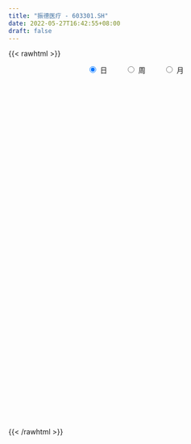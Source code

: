 ```yaml
---
title: "振德医疗 - 603301.SH"
date: 2022-05-27T16:42:55+08:00
draft: false
---
```

{{< rawhtml >}}
    <div style="text-align: center">
        <label style="padding: 1rem;"><input style="margin-right: .5rem" type="radio" name="period" value="D" checked onclick="period_change(this)">日</label>
        <label style="padding: 1rem;"><input style="margin-right: .5rem" type="radio" name="period" value="W" onclick="period_change(this)">周</label>
        <label style="padding: 1rem;"><input style="margin-right: .5rem" type="radio" name="period" value="M" onclick="period_change(this)">月</label>
    </div>
    <div id="chart" style="height: 700px;"></div> 
    <script type="text/javascript">
        const D_v = [25577.81,14605.3,25591.8,15165.86,23023.01,26476.67,33205.82,22832.32,25468.88,28496.93,23739.56,23675.94,16936.93,14568.4,18552.59,24294.26,13780.26,13858.79,19020.44,21749.68,24297.65,12843.31,14597.8,16318.06,12998.65,18430.86,17660.53,16043.79,19652.3,14693.13,17709.61,30448.25,19906.09,14077.94,25593.42,13187.59,23940.66,19692.3,19139.77,22275.96,25976.83,20924.4,49564.66,37831.42,26726.39,38015.68,32574.76,32954.9,38622.13,22933.66,32511.69,26378.97,54774.94,49349.46,50841.1,31321.06,29572.89,29628.03,19585.63,20630.89,20297.43,24346.87,20517.1,18562.69,31868.03,25296.25,17346.5,32452.68,19042.0,18317.38,16429.82,26551.47,21958.81,29872.59,25779.93,33867.04,33467.1,25109.11,28593.55,25792.01,29104.63,19470.67,16689.06,40319.54,26352.64,14613.31,18641.2,21443.11,15850.32,14078.39,15078.81,25683.01,26527.52,101129.87,64659.82,39472.38,32769.86,33234.02,22522.26,69914.49,75874.52,60844.54,41012.59,36216.92,119805.51,52746.89,61229.7,67695.48,40796.03,37564.06,43323.99,22686.87,33522.59,30219.77,22034.96,32945.69,53723.17,25944.35,22501.75,84301.92,176708.76,107273.98,79153.2,80871.9,51393.18,38846.02,29414.74,21725.82,49213.29,31903.58,45425.77,127513.06,92151.42,40375.22,24898.44,24988.65,32600.65,35536.4,23804.19,34195.78,58250.22,75884.51,62268.12,32108.04,28326.13,33996.92,38823.67,64565.67,38531.94,26496.32,40655.74,22682.69,20747.79,34482.93,25263.7,20871.45,35447.22,22823.36,34557.46,29985.98,48703.73,26748.44,19133.82,21764.52,35408.29,77133.54,49824.87,31286.98,21682.35,56329.52,27793.98,27280.42,22979.21,17919.05,12877.13,19884.05,29551.66,28614.99,16971.12,25444.37,25853.38,29223.17,15852.36,12371.52,19184.03,13040.66,12845.35,16691.03,14301.2,21003.72,13989.79,9473.42,17712.34,10934.9,21231.41,16342.02,35254.74,38639.69,23638.27,37415.18,42270.25,26285.94,32580.75,35358.27,25301.58,14051.39,15010.1,16561.72,15104.0,16101.79,16221.18,19947.52,19535.25,23120.98,14497.79,18005.6,11419.28,13066.87,19285.77,15269.89,26356.3,21594.91,13451.22,8660.13,12326.94,6154.97,8838.91,8110.44,15071.47,15427.98,18815.44,14160.91,35389.99,25444.2,11800.63,8631.12,9756.0,23152.84,37525.81,11912.38,11539.4,9193.06,8661.71,6729.29,10548.8,10446.16,9472.0,5900.11,10966.88,5157.85]
const D_histogram = [0.0,-0.0084813675,-0.0018206798,-0.0235773366,-0.0861763622,-0.0424827326,0.0444391808,0.1120036807,0.1018563267,0.1602016746,0.1938462781,0.1419652363,0.0739997416,0.0411475962,-0.016524554,-0.1054740087,-0.149761007,-0.1785354413,-0.2192904966,-0.32731943,-0.4674612558,-0.5018114513,-0.472359107,-0.3724897745,-0.2916276969,-0.2523036141,-0.25443252,-0.206738462,-0.112882603,-0.0819822012,-0.0810739994,-0.0188700021,0.0003968372,-0.0118970133,-0.0626823376,-0.0839000504,-0.1458639728,-0.1292286322,-0.1178194727,-0.0645901216,-0.0138294481,0.0563733852,0.2330795926,0.3147127642,0.3602220371,0.3774641704,0.2700214112,0.0708745303,-0.197170652,-0.3426513284,-0.3193024983,-0.26721203,-0.1226473014,-0.0761154386,0.0375317394,0.0640342901,0.0139593698,-0.0693942758,-0.0778194231,-0.0846105309,-0.1045066713,-0.140270085,-0.1518754849,-0.1454700509,-0.2132956723,-0.2738284282,-0.3055711675,-0.3660480179,-0.369054475,-0.3261063769,-0.2558630017,-0.2679752582,-0.2883410568,-0.3274714586,-0.310471479,-0.2035904126,-0.1839968111,-0.1099546829,0.0201109908,0.109503966,0.2086735008,0.2738350152,0.2791794233,0.3603487771,0.3671810736,0.3600486645,0.3086170022,0.3265004775,0.3044610865,0.2884927079,0.2733181947,0.2951898548,0.3403765226,0.5253055431,0.6618481796,0.6974937574,0.670269744,0.5186622434,0.4260469965,0.5663821163,0.5856169762,0.6051012033,0.6102158292,0.5753088197,0.7104795371,0.7520934883,0.5812007158,0.3287808412,0.1085818744,-0.0137555678,-0.0855415887,-0.1561463883,-0.2742841961,-0.2998866727,-0.3426835432,-0.3402643379,-0.2788615578,-0.2315736935,-0.2001893028,0.0625452717,0.4799826609,0.6229635978,0.6973244785,0.7576497123,0.7092001699,0.5513764415,0.3843462587,0.2085766411,0.1905068071,0.1250125623,0.0393237698,0.2453227671,0.3024233998,0.192953575,0.1075475145,0.0612396352,0.071081822,0.0273714527,-0.013214098,-0.1486007728,-0.3263984214,-0.1569533885,-0.1415107373,-0.2613713914,-0.2721727691,-0.238958408,-0.146805343,0.0964939975,0.2243582313,0.2803138841,0.4088800128,0.4368010814,0.3870551936,0.3509815272,0.1873604505,0.0266120495,-0.0218615094,-0.1786146467,-0.2516594017,-0.2352876464,-0.1255408994,-0.1280232386,-0.1461816613,-0.3151938677,-0.2373281617,-0.3828747796,-0.617191636,-0.8258112529,-0.9161612328,-1.1859337518,-1.2379752089,-1.1964987839,-1.2292332795,-1.282266069,-1.2402105638,-1.1749477308,-1.110560299,-0.9984260547,-0.898258279,-0.8815466388,-0.7902897184,-0.5959414416,-0.4045195374,-0.256591506,-0.0505587868,0.072079278,0.0809708248,0.1780999357,0.1833618342,0.3026570799,0.3473602408,0.3511098832,0.4137095101,0.4132441679,0.4559345915,0.431137884,0.1971565049,-0.0316769983,-0.0435520664,0.0595819785,0.1622507038,0.0852918639,0.0661499607,0.2347089611,0.3283874657,0.3892565586,0.3680473976,0.3594838057,0.3757065621,0.2928009216,0.1865419355,0.1122721112,0.1637981919,0.2151532774,0.2523696872,0.2813889849,0.214401357,0.1662044061,0.1338473676,0.0777099086,0.0375128166,0.0354937785,-0.0127704813,-0.0408742568,-0.099447789,-0.1623348119,-0.2804183558,-0.3867017936,-0.5084923538,-0.5233308533,-0.4755450042,-0.4920368385,-0.4249389609,-0.2926812919,-0.1915810073,-0.1282744691,-0.0380757513,0.1262400141,0.3842690227,0.4849697252,0.4998211512,0.4583080074,0.3953617869,0.3290384842,0.3239521044,0.3127419374,0.2273689224,0.1747740892,0.1731625199,0.1266148848]
const D_fast = [0.0,-0.0106017094,-0.0043961916,-0.0320471826,-0.1161902988,-0.0831173522,0.0149143563,0.1104797764,0.125796504,0.2241922706,0.3062984437,0.289908711,0.2404431516,0.2178779053,0.1560746166,0.0407566597,-0.0409705904,-0.114378885,-0.2099565644,-0.3998153553,-0.6568224951,-0.8166255533,-0.9052629859,-0.898516097,-0.8905609436,-0.9143127643,-0.9800498002,-0.9840403577,-0.9184051494,-0.9080002979,-0.927360596,-0.8698740992,-0.8505080507,-0.8657761545,-0.9322320632,-0.9744247886,-1.0728547041,-1.0885265216,-1.1065722303,-1.0694904096,-1.0221870982,-0.9378909186,-0.702914813,-0.5426034503,-0.4070386682,-0.2954304922,-0.3353678986,-0.5167961469,-0.8341339922,-1.0652775008,-1.1217542952,-1.1364668344,-1.0225639312,-0.995060928,-0.8720308152,-0.8295196919,-0.8761047698,-0.9768069844,-1.0046869875,-1.0326307279,-1.0786535362,-1.1494844711,-1.1990587423,-1.229020821,-1.3501703605,-1.4791602235,-1.5872957546,-1.7392846095,-1.8345546854,-1.8731331815,-1.8668555567,-1.9459616278,-2.0384126906,-2.159410957,-2.2200288471,-2.1640453839,-2.1904509852,-2.1438975277,-2.0088041063,-1.8920351396,-1.7406972296,-1.6070769613,-1.5319376975,-1.3606811494,-1.2620535845,-1.1791738275,-1.1534512392,-1.0539426445,-0.9998667639,-0.9437119655,-0.8905569301,-0.7948878063,-0.6646070078,-0.3483516015,-0.0463469202,0.163672097,0.3040155197,0.2820735799,0.2959700821,0.5779007309,0.743539835,0.9142993628,1.071967946,1.1808881415,1.4936787431,1.7233160664,1.6977234728,1.5274988086,1.3344453104,1.2086689763,1.1154975581,1.0058561614,0.8191473047,0.7185731598,0.5901054035,0.5074585243,0.499145915,0.4885403559,0.469877421,0.7482483133,1.2856813679,1.5844032041,1.8330952045,2.0828328664,2.2116833665,2.1917037484,2.1207601303,1.997134673,2.0266915407,1.9924504366,1.9165925865,2.1839222756,2.3166287582,2.2553973271,2.1968781452,2.1658801748,2.1934928171,2.156625311,2.1127362357,1.9401993678,1.6808021138,1.8110087996,1.7910737665,1.6058702645,1.5270256945,1.5005004537,1.5559521829,1.8233750228,2.0073288144,2.1333629382,2.3641490701,2.5012704091,2.5482883196,2.599960035,2.4831790709,2.3290836823,2.2751447461,2.0737379471,1.9377783417,1.8953281854,1.9736897076,1.9392015587,1.8844977207,1.6366870473,1.6552207129,1.4139554001,1.0253406348,0.6102682046,0.2908779165,-0.2753780405,-0.6369132998,-0.8945615707,-1.2346043862,-1.608203693,-1.8762008287,-2.1046749284,-2.3179275714,-2.4553998407,-2.5797966348,-2.7834716542,-2.8897871634,-2.8444242471,-2.7541322273,-2.6703520724,-2.4769590499,-2.3363011656,-2.3071669125,-2.1655128178,-2.1144104607,-1.919450945,-1.7879077238,-1.6963806107,-1.5303536063,-1.4275079065,-1.270833835,-1.1878460715,-1.3725383244,-1.6092910772,-1.6320541619,-1.5140246224,-1.3707932211,-1.426429095,-1.429033508,-1.2017972674,-1.0260218963,-0.8678386638,-0.7970359754,-0.7157286159,-0.6055792189,-0.6152846291,-0.6749081313,-0.7211099278,-0.6286342991,-0.5234908943,-0.4231820627,-0.3238155187,-0.3372028074,-0.3438486568,-0.3427438533,-0.3794538352,-0.4102727231,-0.4034183165,-0.4548751966,-0.4931975364,-0.5766330158,-0.6801037417,-0.8682918746,-1.0712507607,-1.3201644093,-1.4658356222,-1.5369360241,-1.676437068,-1.7155739307,-1.6564865846,-1.6032815518,-1.572043631,-1.491363851,-1.2954880821,-0.9413918177,-0.7194486839,-0.5796419702,-0.5065781121,-0.4706838859,-0.4547475675,-0.3788459213,-0.3118706039,-0.3404013883,-0.3493026992,-0.3076236386,-0.3225175524]
const D_slow = [0.0,-0.0021203419,-0.0025755118,-0.008469846,-0.0300139365,-0.0406346197,-0.0295248245,-0.0015239043,0.0239401774,0.063990596,0.1124521655,0.1479434746,0.16644341,0.1767303091,0.1725991706,0.1462306684,0.1087904167,0.0641565563,0.0093339322,-0.0724959253,-0.1893612393,-0.3148141021,-0.4329038788,-0.5260263225,-0.5989332467,-0.6620091502,-0.7256172802,-0.7773018957,-0.8055225465,-0.8260180967,-0.8462865966,-0.8510040971,-0.8509048878,-0.8538791412,-0.8695497256,-0.8905247382,-0.9269907314,-0.9592978894,-0.9887527576,-1.004900288,-1.00835765,-0.9942643037,-0.9359944056,-0.8573162145,-0.7672607053,-0.6728946627,-0.6053893098,-0.5876706773,-0.6369633403,-0.7226261724,-0.8024517969,-0.8692548044,-0.8999166298,-0.9189454894,-0.9095625546,-0.8935539821,-0.8900641396,-0.9074127086,-0.9268675644,-0.9480201971,-0.9741468649,-1.0092143861,-1.0471832574,-1.0835507701,-1.1368746882,-1.2053317952,-1.2817245871,-1.3732365916,-1.4655002103,-1.5470268046,-1.610992555,-1.6779863696,-1.7500716338,-1.8319394984,-1.9095573681,-1.9604549713,-2.0064541741,-2.0339428448,-2.0289150971,-2.0015391056,-1.9493707304,-1.8809119766,-1.8111171208,-1.7210299265,-1.6292346581,-1.539222492,-1.4620682414,-1.380443122,-1.3043278504,-1.2322046734,-1.1638751248,-1.0900776611,-1.0049835304,-0.8736571446,-0.7081950997,-0.5338216604,-0.3662542244,-0.2365886635,-0.1300769144,0.0115186147,0.1579228587,0.3091981596,0.4617521168,0.6055793218,0.783199206,0.9712225781,1.1165227571,1.1987179674,1.225863436,1.222424544,1.2010391468,1.1620025498,1.0934315007,1.0184598326,0.9327889468,0.8477228623,0.7780074728,0.7201140494,0.6700667238,0.6857030417,0.8056987069,0.9614396063,1.135770726,1.3251831541,1.5024831965,1.6403273069,1.7364138716,1.7885580319,1.8361847336,1.8674378742,1.8772688167,1.9385995085,2.0142053584,2.0624437522,2.0893306308,2.1046405396,2.1224109951,2.1292538583,2.1259503338,2.0888001406,2.0072005352,1.9679621881,1.9325845038,1.8672416559,1.7991984636,1.7394588616,1.7027575259,1.7268810253,1.7829705831,1.8530490541,1.9552690573,2.0644693277,2.1612331261,2.2489785079,2.2958186205,2.3024716328,2.2970062555,2.2523525938,2.1894377434,2.1306158318,2.0992306069,2.0672247973,2.030679382,1.951880915,1.8925488746,1.7968301797,1.6425322707,1.4360794575,1.2070391493,0.9105557113,0.6010619091,0.3019372131,-0.0053711067,-0.325937624,-0.6359902649,-0.9297271976,-1.2073672724,-1.456973786,-1.6815383558,-1.9019250155,-2.0994974451,-2.2484828055,-2.3496126898,-2.4137605663,-2.426400263,-2.4083804436,-2.3881377373,-2.3436127534,-2.2977722949,-2.2221080249,-2.1352679647,-2.0474904939,-1.9440631164,-1.8407520744,-1.7267684265,-1.6189839555,-1.5696948293,-1.5776140789,-1.5885020955,-1.5736066009,-1.5330439249,-1.5117209589,-1.4951834687,-1.4365062285,-1.354409362,-1.2570952224,-1.165083373,-1.0752124216,-0.981285781,-0.9080855507,-0.8614500668,-0.833382039,-0.792432491,-0.7386441717,-0.6755517499,-0.6052045036,-0.5516041644,-0.5100530629,-0.476591221,-0.4571637438,-0.4477855397,-0.438912095,-0.4421047153,-0.4523232795,-0.4771852268,-0.5177689298,-0.5878735187,-0.6845489671,-0.8116720556,-0.9425047689,-1.0613910199,-1.1844002296,-1.2906349698,-1.3638052928,-1.4117005446,-1.4437691619,-1.4532880997,-1.4217280962,-1.3256608405,-1.2044184092,-1.0794631214,-0.9648861195,-0.8660456728,-0.7837860517,-0.7027980257,-0.6246125413,-0.5677703107,-0.5240767884,-0.4807861584,-0.4491324372]
const D_data = [['2021-05-18', 46.7181, 45.5601, 45.2659, 46.8794],['2021-05-19', 45.5601, 45.4272, 45.1899, 45.5601],['2021-05-20', 45.4082, 45.6076, 44.7058, 45.8733],['2021-05-21', 45.6076, 45.1994, 45.1425, 45.8259],['2021-05-24', 45.2374, 44.4116, 44.0699, 45.2659],['2021-05-25', 45.1804, 45.636, 45.0855, 45.712],['2021-05-26', 45.636, 46.5282, 45.2279, 46.851],['2021-05-27', 46.6991, 46.7655, 46.3004, 46.8794],['2021-05-28', 46.9174, 46.0347, 45.7974, 46.9364],['2021-05-31', 46.2055, 47.1357, 46.1865, 47.2306],['2021-06-01', 47.1452, 47.2306, 46.7845, 47.43],['2021-06-02', 46.851, 46.2625, 46.1486, 47.2496],['2021-06-03', 46.253, 45.8448, 45.7784, 46.5093],['2021-06-04', 45.7499, 46.0821, 45.655, 46.4049],['2021-06-07', 46.0821, 45.5601, 45.4462, 46.4998],['2021-06-08', 45.7499, 44.7438, 44.6109, 45.7499],['2021-06-09', 44.7438, 44.8577, 44.4686, 45.133],['2021-06-10', 44.6299, 44.7343, 44.6204, 44.9431],['2021-06-11', 44.7913, 44.2408, 44.1363, 44.8862],['2021-06-15', 44.1458, 42.7695, 42.7411, 44.2313],['2021-06-16', 42.7695, 41.3553, 41.2414, 42.9024],['2021-06-17', 41.4122, 41.7824, 41.4027, 41.8583],['2021-06-18', 41.8583, 42.1241, 41.8109, 42.219],['2021-06-21', 42.1146, 42.9499, 41.7729, 43.2346],['2021-06-22', 42.9973, 42.855, 42.5228, 43.0163],['2021-06-23', 42.8834, 42.3519, 42.238, 43.4719],['2021-06-24', 42.0956, 41.6305, 41.5736, 42.276],['2021-06-25', 41.7539, 42.0861, 41.2888, 42.2095],['2021-06-28', 42.0861, 42.8075, 41.9533, 42.8929],['2021-06-29', 42.8075, 42.1621, 42.1241, 42.9689],['2021-06-30', 42.0482, 41.6875, 41.621, 42.1905],['2021-07-01', 41.697, 42.4658, 41.64, 43.2251],['2021-07-02', 42.6082, 42.0197, 41.4597, 42.6367],['2021-07-05', 41.9533, 41.5166, 41.4502, 42.0102],['2021-07-06', 41.2888, 40.7098, 40.1024, 41.4597],['2021-07-07', 40.4346, 40.7004, 40.2448, 41.0895],['2021-07-08', 40.577, 39.7417, 39.6752, 40.8048],['2021-07-09', 39.7607, 40.3587, 39.2671, 40.7098],['2021-07-12', 40.4251, 40.1309, 40.0549, 40.8048],['2021-07-13', 40.1309, 40.6149, 39.5803, 40.6149],['2021-07-14', 40.2448, 40.6909, 40.1498, 41.3078],['2021-07-15', 40.8143, 41.137, 39.979, 41.137],['2021-07-16', 41.5546, 43.1207, 41.5546, 43.1872],['2021-07-19', 43.2821, 42.7221, 42.7126, 44.0224],['2021-07-20', 42.8455, 42.7695, 42.295, 43.6333],['2021-07-21', 42.779, 42.779, 41.5831, 42.8265],['2021-07-22', 42.06, 41.14, 41.02, 42.2],['2021-07-23', 41.0, 39.21, 39.16, 41.0],['2021-07-26', 39.21, 36.94, 36.71, 39.3],['2021-07-27', 36.9, 37.04, 36.42, 37.59],['2021-07-28', 36.93, 38.45, 35.73, 38.98],['2021-07-29', 38.45, 38.66, 37.8, 39.25],['2021-07-30', 38.32, 40.07, 37.28, 40.99],['2021-08-02', 39.08, 39.15, 38.14, 40.2],['2021-08-03', 38.95, 40.28, 38.41, 40.48],['2021-08-04', 40.29, 39.48, 39.1, 40.35],['2021-08-05', 39.4, 38.36, 38.0, 40.35],['2021-08-06', 38.07, 37.43, 37.0, 38.1],['2021-08-09', 37.25, 37.93, 37.16, 38.27],['2021-08-10', 37.9, 37.71, 37.3, 37.9],['2021-08-11', 37.7, 37.26, 37.23, 37.79],['2021-08-12', 37.17, 36.67, 36.6, 37.48],['2021-08-13', 36.74, 36.58, 36.44, 37.3],['2021-08-16', 36.45, 36.52, 35.87, 36.78],['2021-08-17', 36.35, 35.12, 35.06, 36.47],['2021-08-18', 35.05, 34.5, 34.35, 35.33],['2021-08-19', 34.09, 34.2, 34.09, 34.9],['2021-08-20', 34.06, 33.13, 32.63, 34.11],['2021-08-23', 33.06, 33.18, 32.86, 33.32],['2021-08-24', 33.18, 33.37, 33.1, 33.89],['2021-08-25', 33.37, 33.56, 33.1, 33.77],['2021-08-26', 33.56, 32.24, 32.23, 33.8],['2021-08-27', 32.02, 31.58, 31.58, 32.45],['2021-08-30', 31.51, 30.68, 30.57, 31.58],['2021-08-31', 30.6, 30.8, 30.16, 31.11],['2021-09-01', 31.69, 31.78, 30.9, 32.3],['2021-09-02', 31.47, 30.59, 30.51, 31.76],['2021-09-03', 30.5, 31.12, 30.36, 31.72],['2021-09-06', 31.14, 32.05, 30.84, 32.26],['2021-09-07', 32.05, 31.9, 31.39, 32.05],['2021-09-08', 31.87, 32.38, 31.62, 32.61],['2021-09-09', 32.37, 32.32, 31.92, 32.37],['2021-09-10', 32.3, 31.72, 31.7, 32.35],['2021-09-13', 31.75, 32.91, 31.75, 33.5],['2021-09-14', 32.95, 32.27, 32.17, 33.31],['2021-09-15', 32.19, 32.16, 31.89, 32.45],['2021-09-16', 32.16, 31.5, 31.5, 32.49],['2021-09-17', 31.5, 32.33, 31.3, 32.49],['2021-09-22', 31.96, 31.88, 31.71, 32.59],['2021-09-23', 31.87, 31.91, 31.8, 32.2],['2021-09-24', 31.92, 31.89, 31.62, 32.1],['2021-09-27', 31.98, 32.44, 31.74, 32.5],['2021-09-28', 32.44, 33.02, 32.12, 33.16],['2021-09-29', 33.04, 35.61, 33.04, 36.0],['2021-09-30', 35.6, 36.24, 35.12, 36.88],['2021-10-08', 36.24, 35.9, 34.7, 36.87],['2021-10-11', 35.6, 35.62, 35.18, 36.58],['2021-10-12', 35.3, 34.01, 33.84, 35.49],['2021-10-13', 34.01, 34.44, 33.62, 34.69],['2021-10-14', 34.46, 37.88, 34.46, 37.88],['2021-10-15', 39.31, 37.27, 36.8, 39.31],['2021-10-18', 37.88, 37.89, 37.0, 39.28],['2021-10-19', 37.76, 38.32, 37.37, 38.76],['2021-10-20', 38.47, 38.29, 37.99, 39.3],['2021-10-21', 38.03, 41.31, 38.0, 42.11],['2021-10-22', 41.56, 41.33, 40.94, 42.38],['2021-10-25', 41.48, 39.0, 38.7, 41.85],['2021-10-26', 38.01, 37.36, 36.95, 39.8],['2021-10-27', 37.1, 36.83, 36.26, 37.65],['2021-10-28', 36.81, 37.34, 36.57, 37.96],['2021-10-29', 37.0, 37.58, 35.38, 37.6],['2021-11-01', 37.2, 37.28, 36.66, 37.81],['2021-11-02', 37.21, 36.16, 35.78, 37.55],['2021-11-03', 36.0, 36.85, 35.5, 37.97],['2021-11-04', 36.96, 36.33, 36.06, 37.18],['2021-11-05', 36.12, 36.64, 36.02, 37.83],['2021-11-08', 36.7, 37.42, 34.55, 37.48],['2021-11-09', 37.41, 37.44, 36.72, 37.84],['2021-11-10', 37.05, 37.38, 37.01, 37.76],['2021-11-11', 37.36, 41.12, 37.3, 41.12],['2021-11-12', 42.05, 45.23, 41.53, 45.23],['2021-11-15', 45.63, 43.88, 43.65, 46.3],['2021-11-16', 43.88, 44.29, 42.32, 44.46],['2021-11-17', 43.25, 45.24, 43.25, 46.3],['2021-11-18', 45.1, 44.7, 43.36, 45.24],['2021-11-19', 44.6, 43.5, 42.78, 45.1],['2021-11-22', 43.5, 43.12, 42.32, 43.58],['2021-11-23', 43.11, 42.57, 42.35, 43.11],['2021-11-24', 42.63, 44.44, 41.58, 44.45],['2021-11-25', 44.44, 44.01, 43.5, 44.8],['2021-11-26', 44.15, 43.68, 43.38, 46.6],['2021-11-29', 44.88, 48.05, 44.88, 48.05],['2021-11-30', 48.08, 47.4, 45.81, 48.1],['2021-12-01', 47.76, 45.66, 45.51, 47.8],['2021-12-02', 45.38, 45.85, 45.22, 46.24],['2021-12-03', 45.53, 46.35, 44.9, 46.78],['2021-12-06', 45.98, 47.31, 45.24, 47.98],['2021-12-07', 47.01, 46.89, 46.65, 49.22],['2021-12-08', 46.88, 47.01, 46.03, 47.68],['2021-12-09', 47.05, 45.58, 45.58, 47.42],['2021-12-10', 45.39, 44.3, 43.3, 45.54],['2021-12-13', 44.5, 48.72, 44.44, 48.73],['2021-12-14', 48.0, 47.45, 47.15, 48.83],['2021-12-15', 47.38, 45.58, 45.51, 47.82],['2021-12-16', 45.15, 46.64, 45.15, 47.5],['2021-12-17', 46.63, 47.3, 45.9, 47.94],['2021-12-20', 47.88, 48.47, 46.72, 49.28],['2021-12-21', 48.75, 51.5, 48.03, 52.26],['2021-12-22', 51.45, 51.44, 50.05, 52.32],['2021-12-23', 51.59, 51.5, 50.72, 52.19],['2021-12-24', 51.45, 53.46, 50.1, 54.24],['2021-12-27', 53.46, 53.25, 52.15, 53.98],['2021-12-28', 52.67, 52.85, 52.44, 53.88],['2021-12-29', 52.7, 53.4, 51.5, 54.0],['2021-12-30', 53.01, 51.8, 51.72, 53.45],['2021-12-31', 51.8, 51.37, 50.91, 52.86],['2022-01-04', 51.36, 52.54, 50.53, 53.43],['2022-01-05', 52.26, 50.87, 50.61, 52.94],['2022-01-06', 50.8, 51.44, 49.14, 51.98],['2022-01-07', 51.31, 52.52, 51.02, 53.96],['2022-01-10', 52.66, 54.19, 51.92, 54.4],['2022-01-11', 54.5, 53.27, 53.18, 54.98],['2022-01-12', 53.15, 53.2, 52.77, 53.77],['2022-01-13', 53.16, 50.9, 50.88, 54.2],['2022-01-14', 50.56, 53.8, 50.0, 54.3],['2022-01-17', 56.18, 50.83, 50.57, 59.0],['2022-01-18', 51.31, 48.53, 47.59, 51.47],['2022-01-19', 48.23, 47.29, 46.92, 49.0],['2022-01-20', 47.16, 47.45, 47.06, 49.45],['2022-01-21', 47.45, 43.53, 43.18, 47.48],['2022-01-24', 42.8, 44.52, 42.63, 44.98],['2022-01-25', 44.73, 44.75, 44.09, 46.78],['2022-01-26', 44.75, 42.89, 42.85, 45.37],['2022-01-27', 43.13, 41.37, 41.16, 43.9],['2022-01-28', 41.77, 41.45, 40.9, 42.27],['2022-02-07', 41.4, 40.95, 40.7, 42.1],['2022-02-08', 40.64, 40.22, 39.08, 41.16],['2022-02-09', 40.41, 40.26, 38.97, 40.41],['2022-02-10', 40.31, 39.7, 39.48, 40.82],['2022-02-11', 39.7, 38.0, 37.85, 39.7],['2022-02-14', 37.8, 38.27, 37.41, 38.47],['2022-02-15', 38.27, 39.47, 37.7, 39.94],['2022-02-16', 39.43, 39.75, 38.88, 39.96],['2022-02-17', 39.5, 39.52, 39.39, 40.3],['2022-02-18', 39.5, 40.74, 39.19, 40.92],['2022-02-21', 40.82, 40.25, 39.58, 40.9],['2022-02-22', 40.25, 38.9, 38.65, 40.25],['2022-02-23', 38.88, 40.06, 38.6, 40.38],['2022-02-24', 39.74, 39.0, 38.71, 40.28],['2022-02-25', 39.06, 40.64, 39.06, 41.74],['2022-02-28', 41.09, 40.1, 39.9, 41.1],['2022-03-01', 40.1, 39.7, 39.19, 40.37],['2022-03-02', 39.7, 40.64, 38.8, 41.07],['2022-03-03', 40.64, 40.08, 39.77, 40.92],['2022-03-04', 39.97, 40.83, 39.6, 41.75],['2022-03-07', 41.0, 40.15, 39.96, 41.33],['2022-03-08', 39.99, 36.85, 36.53, 40.31],['2022-03-09', 37.23, 35.5, 34.19, 37.45],['2022-03-10', 36.68, 37.31, 36.05, 37.48],['2022-03-11', 37.32, 38.78, 36.7, 38.98],['2022-03-14', 39.83, 39.2, 38.78, 40.92],['2022-03-15', 38.78, 36.9, 36.86, 39.5],['2022-03-16', 37.45, 37.21, 34.73, 37.71],['2022-03-17', 37.7, 39.88, 37.7, 40.88],['2022-03-18', 39.87, 39.68, 38.34, 40.08],['2022-03-21', 39.69, 39.79, 39.1, 40.8],['2022-03-22', 39.11, 39.0, 38.33, 39.53],['2022-03-23', 38.42, 39.21, 38.42, 40.36],['2022-03-24', 39.01, 39.69, 38.1, 39.94],['2022-03-25', 39.68, 38.4, 38.33, 39.86],['2022-03-28', 38.32, 37.66, 37.31, 38.45],['2022-03-29', 37.69, 37.57, 37.0, 38.36],['2022-03-30', 37.42, 39.08, 37.0, 39.48],['2022-03-31', 38.84, 39.4, 38.75, 41.19],['2022-04-01', 39.0, 39.55, 38.4, 39.68],['2022-04-06', 39.95, 39.75, 39.51, 41.25],['2022-04-07', 39.72, 38.56, 38.54, 40.14],['2022-04-08', 38.59, 38.56, 37.89, 39.36],['2022-04-11', 38.59, 38.59, 37.9, 40.35],['2022-04-12', 38.4, 38.07, 36.87, 38.46],['2022-04-13', 38.5, 37.99, 37.95, 39.88],['2022-04-14', 37.79, 38.32, 37.11, 39.27],['2022-04-15', 38.0, 37.55, 37.35, 38.12],['2022-04-18', 37.49, 37.51, 36.66, 37.65],['2022-04-19', 37.46, 36.77, 36.58, 37.67],['2022-04-20', 36.77, 36.21, 36.16, 36.98],['2022-04-21', 36.15, 34.77, 34.75, 36.38],['2022-04-22', 34.8, 33.95, 33.85, 34.82],['2022-04-25', 33.74, 32.67, 31.88, 34.26],['2022-04-26', 32.64, 33.1, 31.5, 33.8],['2022-04-27', 32.68, 33.43, 31.58, 33.48],['2022-04-28', 33.35, 32.16, 31.7, 33.35],['2022-04-29', 32.51, 32.8, 30.8, 32.9],['2022-05-05', 32.45, 33.68, 31.61, 33.94],['2022-05-06', 32.98, 33.53, 32.66, 33.9],['2022-05-09', 33.27, 33.17, 33.0, 33.72],['2022-05-10', 32.78, 33.65, 32.58, 33.85],['2022-05-11', 33.69, 35.1, 33.69, 36.36],['2022-05-12', 35.0, 37.43, 34.7, 37.9],['2022-05-13', 37.48, 36.6, 36.31, 37.67],['2022-05-16', 36.6, 36.07, 35.61, 36.69],['2022-05-17', 35.93, 35.53, 35.3, 35.93],['2022-05-18', 35.54, 35.19, 35.0, 35.64],['2022-05-19', 34.83, 34.97, 34.56, 35.1],['2022-05-20', 35.06, 35.7, 34.8, 35.75],['2022-05-23', 35.73, 35.74, 35.27, 37.0],['2022-05-24', 35.87, 34.68, 34.43, 35.97],['2022-05-25', 34.78, 34.8, 34.05, 35.17],['2022-05-26', 34.79, 35.36, 34.25, 35.48],['2022-05-27', 35.57, 34.72, 34.51, 35.57]]
const W_v = [212.2,5260.53,206979.27,270665.89,525717.5700000001,532248.5600000001,457143.09,266099.02,205252.56,149577.37,172493.75,178873.36,254657.0,272034.79,129271.84,147913.0,98668.84,126249.02,96265.59,67449.92,94135.12,79547.48,72050.96,63030.12,81601.41,166753.23,142473.94,102875.23,103052.85,93116.65,157489.88,114180.26,83644.68,84137.81,41255.16,38301.48,73957.28,22127.5,55253.32,52872.07,74157.9,41057.42,45645.44,65998.38,178255.03,175871.0,125730.06,92641.5,120429.63,128835.81,92882.08,53402.38,54773.88,17061.18,33999.65,34099.23,26108.28,47739.8,34836.23,38485.68,63275.36,59040.81,58700.58,149776.33,111192.34,61089.9,48300.12,46878.22,67483.77,57240.62,58726.77,73052.96,56425.21,104895.81,69055.77,6986.72,30633.82,100632.14,102546.99,76770.14,46799.6,43615.85,51876.63,45600.82,32052.31,39910.0,82742.95,53939.11,67060.09,166867.29,179466.55,584873.4600000001,263727.62,1086717.0499999998,609890.8100000001,1012042.9300000001,823824.47,1187919.6700000002,894494.9500000001,710542.87,545408.79,392179.38,347405.15,266571.67,239110.78,122242.0,273616.85,127730.78,224108.19,485230.25,676898.58,591839.1399999999,190106.78,535863.87,108159.38,766766.96,595931.8700000001,543656.27,562728.37,306591.2,338565.51,200110.0,203437.37,258448.97,170299.01,366029.9,118940.22,115749.62,423648.0699999999,245728.57,332977.73,262218.32,416391.31,214495.64,215361.52,237820.97,190501.33,312603.99,508648.9100000001,213751.99,460994.86,568277.9299999999,430723.85,346924.05,195005.7,102727.89,84245.49,153549.25,143404.86,103442.26,140082.2,89941.02,152573.49,127054.81,129000.6,171814.0,367893.7499999999,107565.26,123047.04,105440.65,131006.7,107417.76,89506.34,73488.44,81451.89,102409.38,96491.91,137881.62,168103.15,175221.39,190712.54,105377.92,125526.15,102299.48,148095.77,119649.92,121369.8,45007.52,218000.22,39472.38,234315.15,310626.45,250609.26,141409.88,363179.95,357538.28,177683.2,309926.79,184387.24,232583.72,209073.34,124048.56,122814.02,151758.8,236257.26,108849.79,120466.19,102484.46,77881.96,73341.86,151289.9,161796.79,76829.0,93322.72,42491.75,95958.09,44091.39,98865.79,37244.83,90978.15,46672.26,41943.0]
const W_histogram = [0.0,0.5811810826,1.6388486649,1.9391632771,2.048699391,2.1498204232,1.9617012239,1.382431658,0.9323418473,0.3509502848,-0.0966177472,-0.3811422389,-0.55042165,-0.5354734934,-0.6577637483,-0.8657377035,-1.1084847161,-1.1631376541,-1.2623361744,-1.2728430321,-1.2725093018,-1.2585605397,-1.2115089336,-1.147958173,-0.9941346872,-0.7974157167,-0.8127128425,-0.7481427997,-0.6109425502,-0.5319471015,-0.2780175638,-0.1711719858,-0.1192815422,-0.0879149974,-0.0923756612,-0.0594335019,-0.0531472055,-0.02800051,0.0289388607,0.0600029979,0.0700525087,0.0168299658,0.0331109529,0.0759635573,0.2246040164,0.2793603172,0.3693802104,0.411677369,0.495784524,0.5111242716,0.4489543313,0.3865213485,0.2935769142,0.2096560602,0.1092429171,-0.0031677647,-0.067037614,-0.0977478664,-0.1985687221,-0.2328518399,-0.1969117293,-0.1922357168,-0.1425640108,-0.0635354263,-0.0478025237,-0.0655975225,-0.1127634396,-0.1648748222,-0.1349918262,-0.0811531902,-0.0514342909,0.0196853423,0.0777792547,0.1347864149,0.1204253519,0.0965719076,0.1210422296,0.1823918133,0.1696426272,0.1291875197,0.120845806,0.0447894414,0.0344921148,-0.0186923186,-0.0225238634,0.006980874,0.04765527,0.0995353407,0.1503359437,0.2644245161,0.2574840969,0.5925889719,1.561476308,1.5287077849,1.3973938645,1.5025053392,1.5017453936,1.7343208162,1.4341720695,1.1521614483,0.9142836301,0.5603402325,0.3123339826,-0.0192530641,-0.2243866954,-0.3518753136,-0.3961728388,-0.5070135742,-0.47573199,0.1970025706,0.8014934185,1.2897581607,1.5306564611,2.3200140461,4.8238902973,4.8583219654,4.716184948,5.1251813278,4.5944379608,3.9741963127,2.88458517,1.7911920561,0.6408435176,-0.6432439813,-1.5292655147,-1.891733541,-2.0693060399,-1.9873445365,-1.5698396015,-1.8083655046,-1.6939761238,-1.9620160913,-2.4887827493,-2.9154692341,-3.2885714316,-3.2412237124,-3.1786437351,-2.9329376603,-2.3472635519,-1.9960547009,-1.263528231,-0.7630433232,-0.3798004418,-0.5799101373,-0.8860955605,-1.0087005047,-1.0747528654,-1.2339235906,-1.1671057118,-1.3150644469,-1.5317553836,-1.635543092,-1.406806474,-1.1958930947,-1.0953389297,-0.7462956269,-0.7711627228,-1.0412597988,-1.0802447424,-1.1055500626,-0.9918334593,-0.8449631682,-0.8036185509,-0.8463265101,-0.804891447,-0.7128671733,-0.6940975053,-0.4383788263,-0.4723872647,-0.3806766738,-0.437469636,-0.4691338672,-0.6482446804,-0.7876518278,-0.8235090622,-0.7230598545,-0.5401559466,-0.3809365775,0.0616460803,0.3591890963,0.6585359188,1.1134896561,1.1411715439,1.0763232582,1.5626074844,1.7066792801,1.7467083431,1.8743519285,1.744727911,1.7789512639,2.1116861574,2.0827711022,2.0307188144,1.9705611019,1.1668913083,0.4593393306,-0.2393539452,-0.500291227,-0.6532746695,-0.7105790243,-0.8462416053,-0.8337150837,-0.8661854662,-0.7681057504,-0.7281603952,-0.7263632609,-0.9122031216,-1.0474758113,-1.0215981427,-0.7444093395,-0.5758937469,-0.4881191179]
const W_fast = [0.0,0.7264763533,2.1938561018,2.9789615333,3.6006724949,4.2392486329,4.5415547396,4.3078930882,4.0908887393,3.597234748,3.1255122792,2.7457022277,2.4388174042,2.3198971874,2.0331659955,1.6087576144,1.0888894228,0.7434520713,0.3286695073,-0.0000481084,-0.3178417035,-0.6185330763,-0.8743587037,-1.0977974864,-1.1925076724,-1.1951426309,-1.4136179674,-1.5360836245,-1.5516190125,-1.6056103392,-1.4211851925,-1.3571326109,-1.3350625528,-1.3256747575,-1.3532293365,-1.3351455527,-1.3421460577,-1.3239994897,-1.2598254038,-1.2137605171,-1.1861978791,-1.2352129305,-1.2106542052,-1.1488107116,-0.9440192483,-0.8194228683,-0.6370579225,-0.4918414216,-0.2837881356,-0.1406673201,-0.0905986776,-0.0564013232,-0.075951529,-0.107458368,-0.1805607818,-0.2937634048,-0.3743926575,-0.4295398765,-0.5800029128,-0.6724989906,-0.6857868123,-0.729169729,-0.7151390257,-0.6519942978,-0.6482120261,-0.6824064055,-0.7577631825,-0.8510932706,-0.8549582312,-0.8214078928,-0.8045475662,-0.7285065974,-0.6509678714,-0.5602641074,-0.5445188325,-0.5442292999,-0.4894984205,-0.3825508834,-0.3528894127,-0.3610476403,-0.3391779025,-0.4040369068,-0.4057112047,-0.4635687177,-0.4730312283,-0.4417812725,-0.389193059,-0.3124291532,-0.2240445642,-0.0438498628,0.0135807422,0.4968328602,1.8560892733,2.2054976964,2.4235322422,2.9042700517,3.2789464545,3.9451020812,4.0034963519,4.0095260927,4.000219182,3.7863608425,3.6164380883,3.2800377756,3.0188074705,2.8033500238,2.6600092889,2.42241516,2.3347637467,3.0567489499,3.8616131525,4.6723174348,5.2958798504,6.665240947,10.3750897726,11.624101932,12.6610111516,14.3513028633,14.9691689866,15.3424764166,14.9740115665,14.3284164666,13.3382788075,11.8933803133,10.6250424011,9.7896409896,9.0947419807,8.67986735,8.7049123846,8.0142951054,7.7051904552,6.9466464648,5.7976841195,4.6421303262,3.4468852708,2.6839270619,1.9518461055,1.4643177652,1.4631759856,1.3153711613,1.7320155735,2.0417396506,2.3300324215,1.9849451916,1.4572358783,1.082455808,0.7477152309,0.280063608,0.0551050589,-0.4216197879,-1.0212495706,-1.5339230519,-1.6568880524,-1.7449479467,-1.9182285142,-1.7557591181,-1.9734168948,-2.5038289204,-2.8128750497,-3.1145678854,-3.2488096469,-3.3131801479,-3.4727401683,-3.727029755,-3.8868175537,-3.9730100734,-4.1277647817,-3.9816408093,-4.1337460638,-4.1372046414,-4.3033650125,-4.4523127106,-4.7934846938,-5.1298047982,-5.3715392982,-5.451855054,-5.4039901328,-5.3400049081,-4.8820107302,-4.4946704401,-4.030689638,-3.2973634866,-2.9843887129,-2.780156184,-1.9032200867,-1.332478471,-0.8557723222,-0.2595407547,0.0470172056,0.5259783745,1.3866348073,1.8784125276,2.3340399435,2.7665225064,2.2545755399,1.6618583948,0.9033266327,0.5173165441,0.2010144343,-0.0339346766,-0.3811576589,-0.5770599082,-0.8260766573,-0.9200233791,-1.0621181227,-1.2419118036,-1.6558024447,-2.0529440872,-2.2824659543,-2.191379486,-2.1668373301,-2.2010924805]
const W_slow = [0.0,0.1452952707,0.5550074369,1.0397982562,1.5519731039,2.0894282097,2.5798535157,2.9254614302,3.158546892,3.2462844632,3.2221300264,3.1268444667,2.9892390542,2.8553706808,2.6909297438,2.4744953179,2.1973741389,1.9065897254,1.5910056817,1.2727949237,0.9546675983,0.6400274633,0.3371502299,0.0501606867,-0.1983729851,-0.3977269143,-0.6009051249,-0.7879408248,-0.9406764624,-1.0736632377,-1.1431676287,-1.1859606251,-1.2157810107,-1.23775976,-1.2608536753,-1.2757120508,-1.2889988522,-1.2959989797,-1.2887642645,-1.273763515,-1.2562503878,-1.2520428964,-1.2437651581,-1.2247742688,-1.1686232647,-1.0987831854,-1.0064381328,-0.9035187906,-0.7795726596,-0.6517915917,-0.5395530089,-0.4429226717,-0.3695284432,-0.3171144282,-0.2898036989,-0.2905956401,-0.3073550436,-0.3317920102,-0.3814341907,-0.4396471507,-0.488875083,-0.5369340122,-0.5725750149,-0.5884588715,-0.6004095024,-0.616808883,-0.6449997429,-0.6862184484,-0.719966405,-0.7402547025,-0.7531132753,-0.7481919397,-0.728747126,-0.6950505223,-0.6649441843,-0.6408012075,-0.6105406501,-0.5649426967,-0.5225320399,-0.49023516,-0.4600237085,-0.4488263482,-0.4402033195,-0.4448763991,-0.450507365,-0.4487621465,-0.436848329,-0.4119644938,-0.3743805079,-0.3082743789,-0.2439033546,-0.0957561117,0.2946129653,0.6767899115,1.0261383777,1.4017647125,1.7772010609,2.2107812649,2.5693242823,2.8573646444,3.0859355519,3.22602061,3.3041041057,3.2992908397,3.2431941658,3.1552253374,3.0561821277,2.9294287342,2.8104957367,2.8597463793,3.060119734,3.3825592741,3.7652233894,4.3452269009,5.5511994753,6.7657799666,7.9448262036,9.2261215355,10.3747310257,11.3682801039,12.0894263964,12.5372244105,12.6974352899,12.5366242945,12.1543079159,11.6813745306,11.1640480206,10.6672118865,10.2747519861,9.82266061,9.399166579,8.9086625562,8.2864668689,7.5575995603,6.7354567024,5.9251507743,5.1304898405,4.3972554255,3.8104395375,3.3114258623,2.9955438045,2.8047829737,2.7098328633,2.5648553289,2.3433314388,2.0911563127,1.8224680963,1.5139871986,1.2222107707,0.893444659,0.5105058131,0.1016200401,-0.2500815784,-0.5490548521,-0.8228895845,-1.0094634912,-1.2022541719,-1.4625691216,-1.7326303072,-2.0090178229,-2.2569761877,-2.4682169797,-2.6691216174,-2.880703245,-3.0819261067,-3.2601429,-3.4336672764,-3.5432619829,-3.6613587991,-3.7565279676,-3.8658953766,-3.9831788434,-4.1452400135,-4.3421529704,-4.5480302359,-4.7287951996,-4.8638341862,-4.9590683306,-4.9436568105,-4.8538595364,-4.6892255567,-4.4108531427,-4.1255602567,-3.8564794422,-3.4658275711,-3.0391577511,-2.6024806653,-2.1338926832,-1.6977107054,-1.2529728895,-0.7250513501,-0.2043585746,0.303321129,0.7959614045,1.0876842316,1.2025190642,1.1426805779,1.0176077712,0.8542891038,0.6766443477,0.4650839464,0.2566551755,0.0401088089,-0.1519176287,-0.3339577275,-0.5155485427,-0.7435993231,-1.0054682759,-1.2608678116,-1.4469701465,-1.5909435832,-1.7129733626]
const W_data = [['2018-04-13', 13.5582, 14.9121, 13.5582, 14.9121],['2018-04-20', 16.4038, 24.019, 16.4038, 24.019],['2018-04-27', 26.4228, 35.3824, 26.4228, 37.5202],['2018-05-04', 31.8622, 31.1259, 28.6603, 33.5772],['2018-05-11', 31.8812, 31.6342, 29.943, 33.9667],['2018-05-18', 31.1164, 34.0475, 30.9311, 36.4846],['2018-05-25', 34.0143, 32.171, 32.0713, 37.4964],['2018-06-01', 32.285, 26.9216, 26.6081, 33.4917],['2018-06-08', 27.1164, 27.1116, 26.4181, 28.6461],['2018-06-15', 27.1021, 23.639, 23.3492, 27.1021],['2018-06-22', 22.8029, 23.0879, 20.4988, 23.5059],['2018-06-29', 23.0214, 23.4062, 21.8765, 24.2043],['2018-07-06', 23.3254, 23.6817, 22.7791, 27.2019],['2018-07-13', 23.5962, 25.5534, 23.5962, 26.6033],['2018-07-20', 25.2542, 23.4584, 23.0404, 25.7292],['2018-07-27', 22.4038, 21.2447, 20.7126, 22.4228],['2018-08-03', 21.1544, 19.1259, 18.6556, 21.7957],['2018-08-10', 18.8029, 20.057, 18.1473, 21.1449],['2018-08-17', 19.7957, 18.3563, 18.3325, 20.2755],['2018-08-24', 18.2898, 18.3563, 17.848, 18.9739],['2018-08-31', 18.3753, 17.601, 17.5772, 19.5249],['2018-09-07', 17.5867, 16.9074, 16.4466, 17.7102],['2018-09-14', 16.9169, 16.5653, 16.4466, 17.4679],['2018-09-21', 16.152, 16.152, 15.4774, 16.3183],['2018-09-28', 16.1948, 17.0024, 15.6865, 17.4727],['2018-10-12', 16.4893, 17.7292, 16.095, 18.5083],['2018-10-19', 17.6722, 14.8456, 13.8717, 18.038],['2018-10-26', 14.8456, 15.2542, 14.399, 16.2945],['2018-11-02', 15.2589, 16.0428, 14.4418, 16.114],['2018-11-09', 16.2233, 15.2969, 15.0166, 16.5748],['2018-11-16', 15.2304, 17.9097, 15.2304, 18.019],['2018-11-23', 17.7197, 16.6983, 16.399, 17.9715],['2018-11-30', 16.5321, 16.152, 15.6295, 17.2114],['2018-12-07', 16.7696, 15.8622, 15.753, 17.0071],['2018-12-14', 15.677, 15.2352, 15.1876, 15.848],['2018-12-21', 15.1069, 15.5392, 14.9596, 15.5677],['2018-12-28', 15.5249, 15.0831, 14.8789, 16.2233],['2019-01-04', 15.2019, 15.1876, 14.5796, 15.3159],['2019-01-11', 15.2827, 15.6247, 14.9406, 15.886],['2019-01-18', 15.6627, 15.3919, 15.0119, 15.7957],['2019-01-25', 15.3017, 15.1116, 15.0166, 15.962],['2019-02-01', 15.2019, 14.057, 13.4014, 15.2922],['2019-02-15', 14.1235, 14.6698, 14.1235, 14.8551],['2019-02-22', 14.7411, 15.0309, 14.6603, 15.3444],['2019-03-01', 15.1449, 16.8266, 15.0974, 17.5677],['2019-03-08', 16.7648, 16.2423, 16.1663, 18.0285],['2019-03-15', 16.247, 17.1876, 16.247, 17.4869],['2019-03-22', 17.5392, 17.1259, 16.7886, 17.6675],['2019-03-29', 16.7268, 18.2375, 16.228, 18.2993],['2019-04-04', 18.057, 17.9477, 17.8385, 18.9976],['2019-04-12', 18.0903, 17.1496, 16.8931, 18.095],['2019-04-19', 17.2399, 17.0736, 16.8931, 17.5439],['2019-04-26', 17.0831, 16.4846, 16.4466, 17.1496],['2019-04-30', 16.5131, 16.2708, 16.0048, 16.6746],['2019-05-10', 15.677, 15.6485, 14.7411, 15.981],['2019-05-17', 15.4964, 14.9216, 14.8266, 15.6817],['2019-05-24', 15.1544, 14.9807, 14.8219, 15.5202],['2019-05-31', 14.9134, 15.0278, 14.3551, 15.4112],['2019-06-06', 15.0547, 13.6219, 13.5613, 15.0614],['2019-06-14', 13.6891, 13.8573, 13.5949, 14.3753],['2019-06-21', 13.8573, 14.5031, 13.3461, 14.9],['2019-06-28', 14.3753, 13.9918, 13.8304, 14.7587],['2019-07-05', 14.2273, 14.4896, 14.1465, 14.7251],['2019-07-12', 14.5972, 15.0412, 13.7295, 15.6399],['2019-07-19', 14.799, 14.3753, 14.308, 15.3305],['2019-07-26', 14.3753, 13.8169, 13.494, 14.3753],['2019-08-02', 13.8237, 13.1106, 13.0164, 13.8573],['2019-08-09', 13.1442, 12.5725, 12.3236, 13.373],['2019-08-16', 12.5657, 13.3191, 12.4716, 13.6353],['2019-08-23', 13.299, 13.6555, 13.299, 13.8909],['2019-08-30', 13.2586, 13.42, 13.225, 14.0591],['2019-09-06', 13.42, 14.0927, 13.3191, 14.2071],['2019-09-12', 14.2609, 14.2138, 13.9986, 14.5703],['2019-09-20', 14.1869, 14.4963, 13.7026, 14.7587],['2019-09-27', 14.4358, 13.7228, 13.521, 14.5838],['2019-09-30', 13.7968, 13.494, 13.4739, 13.8909],['2019-10-11', 13.4873, 14.0995, 13.4537, 14.1196],['2019-10-18', 14.2004, 14.8327, 13.79, 14.8663],['2019-10-25', 14.6981, 14.0995, 13.864, 14.8798],['2019-11-01', 13.9716, 13.6555, 13.4671, 14.604],['2019-11-08', 13.6488, 13.9582, 13.6488, 14.1869],['2019-11-15', 14.2071, 12.8819, 12.8483, 14.2071],['2019-11-22', 12.8819, 13.4402, 12.8012, 13.8438],['2019-11-29', 13.3326, 12.6734, 12.5994, 13.4873],['2019-12-06', 12.6734, 13.0568, 12.5994, 13.1375],['2019-12-13', 13.077, 13.4739, 12.929, 13.5075],['2019-12-20', 13.521, 13.7631, 13.3797, 14.2004],['2019-12-27', 13.7631, 14.1533, 13.3999, 14.3887],['2020-01-03', 14.1667, 14.4627, 13.8237, 14.7856],['2020-01-10', 14.2878, 15.8215, 14.2878, 15.8619],['2020-01-17', 15.7946, 14.7654, 14.7183, 16.4808],['2020-01-23', 16.0099, 20.2612, 15.2228, 20.2612],['2020-02-07', 22.286, 32.6252, 22.286, 32.6252],['2020-02-14', 35.8877, 23.9206, 23.4161, 35.8877],['2020-02-21', 24.0485, 23.5372, 22.2188, 24.7951],['2020-02-28', 25.0238, 27.7684, 24.9768, 30.4188],['2020-03-06', 28.1182, 28.1586, 25.2324, 30.0152],['2020-03-13', 30.1362, 33.2979, 26.9881, 37.4012],['2020-03-20', 34.8921, 28.0509, 27.6608, 36.6276],['2020-03-27', 28.5016, 28.1249, 23.7121, 29.5914],['2020-04-03', 28.5891, 28.5218, 25.6225, 30.0017],['2020-04-10', 28.2527, 26.5038, 26.4432, 29.3021],['2020-04-17', 26.2347, 27.015, 26.0329, 28.172],['2020-04-24', 26.9545, 24.9835, 24.2234, 27.9164],['2020-04-30', 26.0531, 25.4813, 24.5731, 27.2437],['2020-05-08', 25.4275, 25.7773, 25.0238, 26.5038],['2020-05-15', 25.7773, 26.497, 25.3602, 28.246],['2020-05-22', 26.497, 25.3064, 25.2458, 26.7056],['2020-05-29', 25.3064, 26.8872, 24.3983, 27.4993],['2020-06-05', 29.4972, 37.1322, 27.311, 39.5471],['2020-06-12', 36.7138, 40.5675, 34.4548, 42.7031],['2020-06-19', 42.3994, 43.377, 40.8427, 46.4143],['2020-06-24', 43.8516, 43.899, 43.2441, 45.0855],['2020-07-03', 44.9906, 55.6972, 44.4306, 57.14],['2020-07-10', 56.4755, 89.7059, 56.001, 89.7059],['2020-07-17', 94.9169, 70.4093, 68.3401, 97.6505],['2020-07-24', 71.1876, 72.8012, 67.4669, 82.5302],['2020-07-31', 73.086, 85.615, 72.2602, 87.3235],['2020-08-07', 85.2353, 78.8095, 75.943, 100.7163],['2020-08-14', 77.8318, 79.5593, 71.2826, 81.5336],['2020-08-21', 79.5783, 73.4657, 72.3836, 82.3689],['2020-08-28', 73.4467, 71.1307, 68.6249, 74.766],['2020-09-04', 71.4249, 67.1062, 66.0432, 75.3925],['2020-09-11', 66.6127, 60.6234, 58.4023, 66.9164],['2020-09-18', 62.2465, 60.6139, 58.4688, 62.9299],['2020-09-25', 60.8607, 64.1163, 59.5129, 67.0967],['2020-09-30', 64.2872, 65.0086, 61.5061, 65.3787],['2020-10-09', 71.1402, 67.932, 67.5333, 71.1402],['2020-10-16', 68.8242, 73.5606, 67.5618, 74.5762],['2020-10-23', 74.3199, 65.9008, 65.7869, 74.5097],['2020-10-30', 66.4893, 69.9537, 66.4893, 73.3707],['2020-11-06', 70.0486, 64.5814, 61.8478, 71.0548],['2020-11-13', 64.2587, 58.6207, 57.6145, 70.6941],['2020-11-20', 58.7535, 56.2477, 54.6057, 59.9685],['2020-11-27', 56.8552, 53.2768, 52.8592, 58.7156],['2020-12-04', 53.3053, 55.944, 52.4321, 56.8932],['2020-12-11', 55.6782, 54.6436, 53.7229, 56.4186],['2020-12-18', 54.7006, 56.001, 54.2545, 60.6993],['2020-12-25', 56.4376, 60.9841, 56.3616, 65.9767],['2020-12-31', 61.7149, 59.3515, 58.4023, 63.6892],['2021-01-08', 61.3068, 66.214, 59.8071, 67.9035],['2021-01-15', 67.2961, 66.252, 65.0465, 71.8141],['2021-01-22', 64.5435, 67.1157, 59.4369, 68.1408],['2021-01-29', 67.391, 60.2912, 59.2281, 69.6405],['2021-02-05', 60.1678, 57.3488, 56.5325, 61.9712],['2021-02-10', 57.4152, 58.0417, 54.843, 58.3739],['2021-02-19', 58.82, 57.681, 55.5359, 58.9339],['2021-02-26', 57.7379, 55.2131, 54.0077, 57.8803],['2021-03-05', 55.5833, 57.0261, 54.8619, 58.8485],['2021-03-12', 57.0261, 53.2673, 52.47, 57.5956],['2021-03-19', 53.609, 50.3724, 48.3601, 53.609],['2021-03-26', 50.5907, 49.689, 48.3886, 50.7426],['2021-04-02', 49.689, 52.9636, 49.5086, 54.5772],['2021-04-09', 53.0016, 52.8307, 49.9073, 53.9887],['2021-04-16', 52.9351, 51.2741, 50.0212, 53.6945],['2021-04-23', 50.8849, 54.7386, 50.5337, 55.3365],['2021-04-30', 55.982, 50.1636, 49.3758, 57.5006],['2021-05-07', 50.1636, 45.3703, 45.114, 50.287],['2021-05-14', 45.3987, 46.3479, 44.5065, 47.43],['2021-05-21', 46.5093, 45.1994, 44.7058, 47.1547],['2021-05-28', 45.2374, 46.0347, 44.0699, 46.9364],['2021-06-04', 46.2055, 46.0821, 45.655, 47.43],['2021-06-11', 46.0821, 44.2408, 44.1363, 46.4998],['2021-06-18', 44.1458, 42.1241, 41.2414, 44.2313],['2021-06-25', 42.1146, 42.0861, 41.2888, 43.4719],['2021-07-02', 42.0861, 42.0197, 41.4597, 43.2251],['2021-07-09', 41.9533, 40.3587, 39.2671, 42.0102],['2021-07-16', 40.4251, 43.1207, 39.5803, 43.1872],['2021-07-23', 43.2821, 39.21, 39.16, 44.0224],['2021-07-30', 39.21, 40.07, 35.73, 40.99],['2021-08-06', 39.08, 37.43, 37.0, 40.48],['2021-08-13', 37.25, 36.58, 36.44, 38.27],['2021-08-20', 36.45, 33.13, 32.63, 36.78],['2021-08-27', 33.06, 31.58, 31.58, 33.89],['2021-09-03', 31.51, 31.12, 30.16, 32.3],['2021-09-10', 31.14, 31.72, 30.84, 32.61],['2021-09-17', 31.75, 32.33, 31.3, 33.5],['2021-09-24', 31.96, 31.89, 31.62, 32.59],['2021-09-30', 31.98, 36.24, 31.74, 36.88],['2021-10-08', 36.24, 35.9, 34.7, 36.87],['2021-10-15', 35.6, 37.27, 33.62, 39.31],['2021-10-22', 37.88, 41.33, 37.0, 42.38],['2021-10-29', 41.48, 37.58, 35.38, 41.85],['2021-11-05', 37.2, 36.64, 35.5, 37.97],['2021-11-12', 36.7, 45.23, 34.55, 45.23],['2021-11-19', 45.63, 43.5, 42.32, 46.3],['2021-11-26', 43.5, 43.68, 41.58, 46.6],['2021-12-03', 44.88, 46.35, 44.88, 48.1],['2021-12-10', 45.98, 44.3, 43.3, 49.22],['2021-12-17', 44.5, 47.3, 44.44, 48.83],['2021-12-24', 47.88, 53.46, 46.72, 54.24],['2021-12-31', 53.46, 51.37, 50.91, 54.0],['2022-01-07', 51.36, 52.52, 49.14, 53.96],['2022-01-14', 52.66, 53.8, 50.0, 54.98],['2022-01-21', 56.18, 43.53, 43.18, 59.0],['2022-01-28', 42.8, 41.45, 40.9, 46.78],['2022-02-11', 41.4, 38.0, 37.85, 42.1],['2022-02-18', 37.8, 40.74, 37.41, 40.92],['2022-02-25', 40.82, 40.64, 38.6, 41.74],['2022-03-04', 41.09, 40.83, 38.8, 41.75],['2022-03-11', 41.0, 38.78, 34.19, 41.33],['2022-03-18', 39.83, 39.68, 34.73, 40.92],['2022-03-25', 39.69, 38.4, 38.1, 40.8],['2022-04-01', 38.32, 39.55, 37.0, 41.19],['2022-04-08', 39.95, 38.56, 37.89, 41.25],['2022-04-15', 38.59, 37.55, 36.87, 40.35],['2022-04-22', 37.49, 33.95, 33.85, 37.67],['2022-04-29', 33.74, 32.8, 30.8, 34.26],['2022-05-06', 32.45, 33.53, 31.61, 33.94],['2022-05-13', 33.27, 36.6, 32.58, 37.9],['2022-05-20', 36.6, 35.7, 34.56, 36.69],['2022-05-27', 35.73, 34.72, 34.05, 37.0]]
const M_v = [212452.0,1991891.9800000007,766179.1899999999,839107.7799999998,447537.3399999999,296229.97,459470.54,504116.18,237651.73,240434.35,262453.81,547151.09,346955.33,141946.96,195638.08,404669.31,254719.34,310416.47,302595.49,195880.5,242037.33,964874.4300000001,2972378.4100000001,3861864.1799999997,1545593.5500000003,747697.8200000001,2139430.6800000002,2355022.4199999999,1465909.1500000004,1059241.3999999999,1118103.9899999998,1143344.79,1428449.1899999999,1806920.6899999999,535528.3300000001,576346.7700000001,848860.22,495556.58,375422.5399999999,628052.4099999999,579568.61,596470.71,835023.2399999998,1259475.79,840355.1699999999,619679.87,314822.4,528092.6899999999,295904.8100000001,216838.24]
const M_histogram = [0.0,-0.3986689459,-0.9923635451,-1.4493550454,-1.8837443537,-2.0846961662,-2.18771271,-2.0694978186,-1.9299094801,-1.8016691173,-1.3742291021,-0.9249611367,-0.6814238056,-0.5318631336,-0.4346229485,-0.3283407923,-0.2173598481,-0.0877155082,0.0500362493,0.1177089486,0.3226618254,0.8365693937,1.6350565556,2.0206934085,2.1098703731,2.1728843524,3.5282173588,6.5489426294,7.2697961024,6.8382307258,6.492773131,4.8259443488,3.8568132101,3.040507268,1.9718094363,1.0508615101,0.0854695151,-0.7980097108,-1.7364732252,-2.4117799198,-3.3696120631,-3.5078766783,-3.3788614461,-2.5402086774,-1.6682760966,-1.7038175328,-1.7554822376,-1.769061765,-2.1305505468,-2.1425698183]
const M_fast = [0.0,-0.4983361823,-1.3401216678,-2.1594519295,-3.0647773262,-3.7869031803,-4.4368479015,-4.8360074649,-5.1788964964,-5.5010734128,-5.4171906732,-5.199162992,-5.1259816122,-5.1093867236,-5.1208022756,-5.0966053175,-5.0399643353,-4.9322488725,-4.7819880527,-4.6848881163,-4.399269783,-3.6762198663,-2.4689685655,-1.5781583605,-0.9615138026,-0.3552787352,1.8821086108,6.5400695388,9.0783720375,10.3563643423,11.6341000302,11.1737573352,11.1688294991,11.1126503739,10.5369049013,9.8786723526,8.9346477363,7.8516660828,6.479084262,5.2008325876,3.4005974285,2.3853636437,1.6696635144,1.8732641138,2.3281276704,1.866631851,1.3760965868,0.9202516181,0.0261251997,-0.5215365264]
const M_slow = [0.0,-0.0996672365,-0.3477581227,-0.7100968841,-1.1810329725,-1.7022070141,-2.2491351916,-2.7665096462,-3.2489870163,-3.6994042956,-4.0429615711,-4.2742018553,-4.4445578067,-4.5775235901,-4.6861793272,-4.7682645252,-4.8226044873,-4.8445333643,-4.832024302,-4.8025970648,-4.7219316085,-4.51278926,-4.1040251211,-3.598851769,-3.0713841757,-2.5281630876,-1.6461087479,-0.0088730906,1.808575935,3.5181336165,5.1413268992,6.3478129864,7.3120162889,8.0721431059,8.565095465,8.8278108425,8.8491782213,8.6496757936,8.2155574873,7.6126125073,6.7702094916,5.893240322,5.0485249605,4.4134727911,3.996403767,3.5704493838,3.1315788244,2.6893133831,2.1566757464,1.6210332919]
const M_data = [['2018-04-27', 13.5582, 35.3824, 13.5582, 37.5202],['2018-05-31', 31.8622, 29.1354, 27.5534, 37.4964],['2018-06-29', 28.5986, 23.4062, 20.4988, 28.9739],['2018-07-31', 23.3254, 21.2114, 20.7126, 27.2019],['2018-08-31', 21.2542, 17.601, 17.5772, 21.3492],['2018-09-28', 17.5867, 17.0024, 15.4774, 17.7102],['2018-10-31', 16.4893, 15.4062, 13.8717, 18.5083],['2018-11-30', 15.3064, 16.152, 15.0166, 18.019],['2018-12-28', 16.7696, 15.0831, 14.8789, 17.0071],['2019-01-31', 15.2019, 13.6722, 13.4014, 15.962],['2019-02-28', 13.7292, 17.1021, 13.7292, 17.5677],['2019-03-29', 16.7981, 18.2375, 16.1663, 18.2993],['2019-04-30', 18.057, 16.2708, 16.0048, 18.9976],['2019-05-31', 15.677, 15.0278, 14.3551, 15.981],['2019-06-28', 15.0547, 13.9918, 13.3461, 15.0614],['2019-07-31', 14.2273, 13.6757, 13.494, 15.6399],['2019-08-30', 13.5949, 13.42, 12.3236, 14.0591],['2019-09-30', 13.42, 13.494, 13.3191, 14.7587],['2019-10-31', 13.4873, 13.6151, 13.4537, 14.8798],['2019-11-29', 13.4671, 12.6734, 12.5994, 14.2071],['2019-12-31', 12.6734, 14.6309, 12.5994, 14.7856],['2020-01-23', 14.5165, 20.2612, 14.234, 20.2612],['2020-02-28', 22.286, 27.7684, 22.2188, 35.8877],['2020-03-31', 28.1182, 26.7257, 23.7121, 37.4012],['2020-04-30', 26.497, 25.4813, 24.2234, 29.3021],['2020-05-29', 25.4275, 26.8872, 24.3983, 28.246],['2020-06-30', 29.4972, 48.9296, 27.311, 50.287],['2020-07-31', 48.8632, 85.615, 46.9933, 97.6505],['2020-08-31', 85.2353, 72.6209, 68.6249, 100.7163],['2020-09-30', 72.5734, 65.0086, 58.4023, 73.8168],['2020-10-30', 71.1402, 69.9537, 65.7869, 74.5762],['2020-11-30', 70.0486, 53.2958, 52.4321, 71.0548],['2020-12-31', 53.3053, 59.3515, 53.1629, 65.9767],['2021-01-29', 61.3068, 60.2912, 59.2281, 71.8141],['2021-02-26', 60.1678, 55.2131, 54.0077, 61.9712],['2021-03-31', 55.5833, 54.1216, 48.3601, 58.8485],['2021-04-30', 54.1311, 50.1636, 49.3758, 57.5006],['2021-05-31', 50.1636, 47.1357, 44.0699, 50.287],['2021-06-30', 47.1452, 41.6875, 41.2414, 47.43],['2021-07-30', 41.697, 40.07, 35.73, 44.0224],['2021-08-31', 39.08, 30.8, 30.16, 40.48],['2021-09-30', 31.69, 36.24, 30.36, 36.88],['2021-10-29', 36.24, 37.58, 33.62, 42.38],['2021-11-30', 37.2, 47.4, 34.55, 48.1],['2021-12-31', 47.76, 51.37, 43.3, 54.24],['2022-01-28', 51.36, 41.45, 40.9, 59.0],['2022-02-28', 41.4, 40.1, 37.41, 42.1],['2022-03-31', 40.1, 39.4, 34.19, 41.75],['2022-04-29', 39.0, 32.8, 30.8, 41.25],['2022-05-31', 32.45, 34.72, 31.61, 37.9]]
        const D_a = [null,null,null,null,44.0699,null,null,null,null,null,47.43,null,null,null,null,null,null,null,null,null,41.2414,null,null,null,null,null,null,null,null,null,null,43.2251,null,null,null,null,null,39.2671,null,null,null,null,null,44.0224,null,null,null,null,null,null,35.73,null,null,null,null,null,null,null,38.27,null,null,null,null,null,null,null,null,null,null,null,null,null,null,null,30.16,null,null,null,null,null,null,null,null,33.5,null,null,null,null,null,null,31.62,null,null,null,36.88,null,null,null,33.62,null,null,null,null,null,null,42.38,null,null,null,null,35.38,null,null,null,null,null,null,null,null,null,null,46.3,null,null,null,null,null,null,41.58,null,null,null,null,null,null,null,null,49.22,null,null,null,null,null,null,45.15,null,null,null,null,null,54.24,null,null,null,null,null,null,null,49.14,null,null,null,null,null,null,59.0,null,null,null,null,null,null,null,null,null,null,null,null,null,null,37.41,null,null,null,null,null,null,null,null,null,null,null,null,null,41.75,null,null,null,null,null,null,null,34.73,null,null,null,null,40.36,null,null,null,37.0,null,null,null,null,null,null,40.35,null,null,null,null,null,null,null,null,null,null,null,null,null,30.8,null,null,null,null,null,37.9,null,null,null,null,null,null,null,null,34.05,null,null]
const W_a = [null,null,37.5202,null,null,null,null,null,null,null,null,null,null,null,null,null,null,null,null,null,null,null,null,null,null,null,13.8717,null,null,null,null,null,null,null,null,null,null,null,null,null,null,null,null,null,null,null,null,null,null,18.9976,null,null,null,null,null,null,null,null,null,null,null,null,null,null,null,null,null,12.3236,null,null,null,null,null,null,null,null,null,null,14.8798,null,null,null,null,12.5994,null,null,null,null,null,null,null,null,null,null,null,null,null,37.4012,null,null,null,null,null,24.2234,null,null,null,null,null,null,null,null,null,null,null,null,null,null,100.7163,null,null,null,null,58.4023,null,null,null,null,74.5762,null,null,null,null,null,null,52.4321,null,null,null,null,null,71.8141,null,null,null,null,null,null,null,null,null,null,null,null,null,null,null,null,null,null,null,null,null,null,null,null,null,null,null,null,null,null,null,null,30.16,null,null,null,null,null,null,null,null,null,null,null,null,null,null,null,null,null,null,null,59.0,null,null,null,null,null,null,null,null,null,null,null,null,30.8,null,null,null,null]
const M_a = [null,null,null,null,null,null,null,null,null,null,null,null,null,null,null,null,12.3236,null,null,null,null,null,null,null,null,null,null,null,100.7163,null,null,null,null,null,null,null,null,null,null,null,30.16,null,null,null,null,null,null,null,null,null]
        const D_b = [[{ coord: ['2021-06-16', 43.2251] }, { coord: ['2021-07-19', 41.2414] }],[{ coord: ['2021-08-31', 33.5] }, { coord: ['2021-09-30', 31.62] }],[{ coord: ['2021-09-30', 36.88] }, { coord: ['2021-10-29', 35.38] }],[{ coord: ['2021-11-15', 46.3] }, { coord: ['2021-12-16', 45.15] }],[{ coord: ['2021-12-24', 54.24] }, { coord: ['2022-02-14', 49.14] }],[{ coord: ['2022-02-14', 40.36] }, { coord: ['2022-05-12', 37.41] }]]
const W_b = [[{ coord: ['2018-04-27', 18.9976] }, { coord: ['2019-11-29', 13.8717] }],[{ coord: ['2020-08-07', 74.5762] }, { coord: ['2022-01-21', 58.4023] }]]
const M_b = []
    </script>
{{< /rawhtml >}}